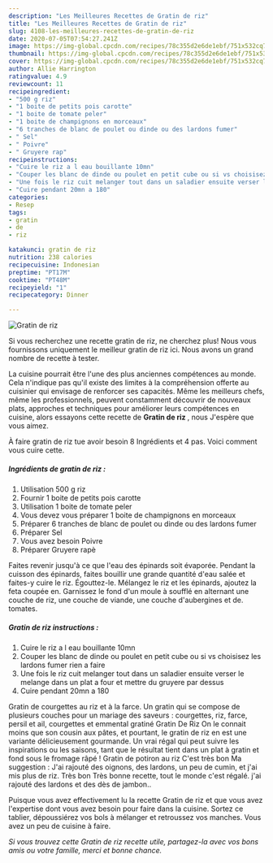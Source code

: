 ```yaml
---
description: "Les Meilleures Recettes de Gratin de riz"
title: "Les Meilleures Recettes de Gratin de riz"
slug: 4108-les-meilleures-recettes-de-gratin-de-riz
date: 2020-07-05T07:54:27.241Z
image: https://img-global.cpcdn.com/recipes/78c355d2e6de1ebf/751x532cq70/gratin-de-riz-photo-principale-de-la-recette.jpg
thumbnail: https://img-global.cpcdn.com/recipes/78c355d2e6de1ebf/751x532cq70/gratin-de-riz-photo-principale-de-la-recette.jpg
cover: https://img-global.cpcdn.com/recipes/78c355d2e6de1ebf/751x532cq70/gratin-de-riz-photo-principale-de-la-recette.jpg
author: Allie Harrington
ratingvalue: 4.9
reviewcount: 11
recipeingredient:
- "500 g riz"
- "1 boite de petits pois carotte"
- "1 boite de tomate peler"
- "1 boite de champignons en morceaux"
- "6 tranches de blanc de poulet ou dinde ou des lardons fumer"
- " Sel"
- " Poivre"
- " Gruyere rap"
recipeinstructions:
- "Cuire le riz a l eau bouillante 10mn"
- "Couper les blanc de dinde ou poulet en petit cube ou si vs choisisez les lardons fumer rien a faire"
- "Une fois le riz cuit melanger tout dans un saladier ensuite verser le melange dans un plat a four et mettre du gruyere par dessus"
- "Cuire pendant 20mn a 180"
categories:
- Resep
tags:
- gratin
- de
- riz

katakunci: gratin de riz 
nutrition: 238 calories
recipecuisine: Indonesian
preptime: "PT17M"
cooktime: "PT48M"
recipeyield: "1"
recipecategory: Dinner

---
```



![Gratin de riz](https://img-global.cpcdn.com/recipes/78c355d2e6de1ebf/751x532cq70/gratin-de-riz-photo-principale-de-la-recette.jpg)

Si vous recherchez une recette gratin de riz, ne cherchez plus! Nous vous fournissons uniquement le meilleur gratin de riz ici. Nous avons un grand nombre de recette à tester.

La cuisine pourrait être l'une des plus anciennes compétences au monde. Cela n'indique pas qu'il existe des limites à la compréhension offerte au cuisinier qui envisage de renforcer ses capacités. Même les meilleurs chefs, même les professionnels, peuvent constamment découvrir de nouveaux plats, approches et techniques pour améliorer leurs compétences en cuisine, alors essayons cette recette de <strong> Gratin de riz </strong>, nous J'espère que vous aimez.

<!--inarticleads1-->

À faire gratin de riz tue avoir besoin 8 Ingrédients et 4 pas. Voici comment vous cuire cette.

##### Ingrédients de gratin de riz :

1. Utilisation 500 g riz
1. Fournir 1 boite de petits pois carotte
1. Utilisation 1 boite de tomate peler
1. Vous devez vous préparer 1 boite de champignons en morceaux
1. Préparer 6 tranches de blanc de poulet ou dinde ou des lardons fumer
1. Préparer  Sel
1. Vous avez besoin  Poivre
1. Préparer  Gruyere rapè


Faites revenir jusqu&#39;à ce que l&#39;eau des épinards soit évaporée. Pendant la cuisson des épinards, faites bouillir une grande quantité d&#39;eau salée et faites-y cuire le riz. Égouttez-le. Mélangez le riz et les épinards, ajoutez la feta coupée en. Garnissez le fond d&#39;un moule à soufflé en alternant une couche de riz, une couche de viande, une couche d&#39;aubergines et de. tomates. 

<!--inarticleads2-->

##### Gratin de riz instructions :

1. Cuire le riz a l eau bouillante 10mn
1. Couper les blanc de dinde ou poulet en petit cube ou si vs choisisez les lardons fumer rien a faire
1. Une fois le riz cuit melanger tout dans un saladier ensuite verser le melange dans un plat a four et mettre du gruyere par dessus
1. Cuire pendant 20mn a 180


Gratin de courgettes au riz et à la farce. Un gratin qui se compose de plusieurs couches pour un mariage des saveurs : courgettes, riz, farce, persil et ail, courgettes et emmental gratiné Gratin De Riz On le connait moins que son cousin aux pâtes, et pourtant, le gratin de riz en est une variante délicieusement gourmande. Un vrai régal qui peut suivre les inspirations ou les saisons, tant que le résultat tient dans un plat à gratin et fond sous le fromage râpé ! Gratin de potiron au riz C&#39;est très bon Ma suggestion : J&#39;ai rajouté des oignons, des lardons, un peu de cumin, et j&#39;ai mis plus de riz. Très bon Très bonne recette, tout le monde c&#39;est régalé. j&#39;ai rajouté des lardons et des dès de jambon.. 

<!--inarticleads1-->

<p>
Puisque vous avez effectivement lu la recette Gratin de riz et que vous avez l'expertise dont vous avez besoin pour faire dans la cuisine. Sortez ce tablier, dépoussiérez vos bols à mélanger et retroussez vos manches. Vous avez un peu de cuisine à faire.
</p>

<p>
<i>Si vous trouvez cette Gratin de riz recette utile, partagez-la avec vos bons amis ou votre famille, merci et bonne chance.</i>
</p>

